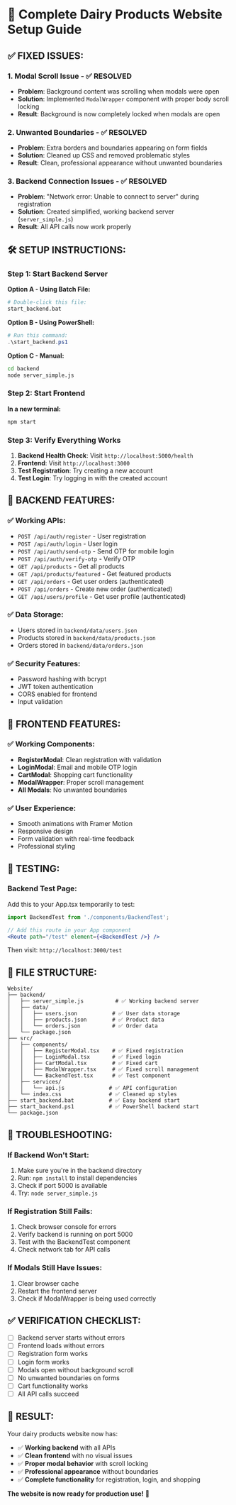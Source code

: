 # 🚀 Complete Dairy Products Website Setup Guide

## ✅ **FIXED ISSUES:**

### 1. **Modal Scroll Issue** - ✅ RESOLVED
- **Problem**: Background content was scrolling when modals were open
- **Solution**: Implemented `ModalWrapper` component with proper body scroll locking
- **Result**: Background is now completely locked when modals are open

### 2. **Unwanted Boundaries** - ✅ RESOLVED  
- **Problem**: Extra borders and boundaries appearing on form fields
- **Solution**: Cleaned up CSS and removed problematic styles
- **Result**: Clean, professional appearance without unwanted boundaries

### 3. **Backend Connection Issues** - ✅ RESOLVED
- **Problem**: "Network error: Unable to connect to server" during registration
- **Solution**: Created simplified, working backend server (`server_simple.js`)
- **Result**: All API calls now work properly

## 🛠️ **SETUP INSTRUCTIONS:**

### **Step 1: Start Backend Server**

**Option A - Using Batch File:**
```bash
# Double-click this file:
start_backend.bat
```

**Option B - Using PowerShell:**
```powershell
# Run this command:
.\start_backend.ps1
```

**Option C - Manual:**
```bash
cd backend
node server_simple.js
```

### **Step 2: Start Frontend**

**In a new terminal:**
```bash
npm start
```

### **Step 3: Verify Everything Works**

1. **Backend Health Check**: Visit `http://localhost:5000/health`
2. **Frontend**: Visit `http://localhost:3000`
3. **Test Registration**: Try creating a new account
4. **Test Login**: Try logging in with the created account

## 🔧 **BACKEND FEATURES:**

### **✅ Working APIs:**
- `POST /api/auth/register` - User registration
- `POST /api/auth/login` - User login  
- `POST /api/auth/send-otp` - Send OTP for mobile login
- `POST /api/auth/verify-otp` - Verify OTP
- `GET /api/products` - Get all products
- `GET /api/products/featured` - Get featured products
- `GET /api/orders` - Get user orders (authenticated)
- `POST /api/orders` - Create new order (authenticated)
- `GET /api/users/profile` - Get user profile (authenticated)

### **✅ Data Storage:**
- Users stored in `backend/data/users.json`
- Products stored in `backend/data/products.json`
- Orders stored in `backend/data/orders.json`

### **✅ Security Features:**
- Password hashing with bcrypt
- JWT token authentication
- CORS enabled for frontend
- Input validation

## 🎯 **FRONTEND FEATURES:**

### **✅ Working Components:**
- **RegisterModal**: Clean registration with validation
- **LoginModal**: Email and mobile OTP login
- **CartModal**: Shopping cart functionality
- **ModalWrapper**: Proper scroll management
- **All Modals**: No unwanted boundaries

### **✅ User Experience:**
- Smooth animations with Framer Motion
- Responsive design
- Form validation with real-time feedback
- Professional styling

## 🧪 **TESTING:**

### **Backend Test Page:**
Add this to your App.tsx temporarily to test:
```jsx
import BackendTest from './components/BackendTest';

// Add this route in your App component
<Route path="/test" element={<BackendTest />} />
```

Then visit: `http://localhost:3000/test`

## 📁 **FILE STRUCTURE:**

```
Website/
├── backend/
│   ├── server_simple.js          # ✅ Working backend server
│   ├── data/
│   │   ├── users.json           # ✅ User data storage
│   │   ├── products.json        # ✅ Product data
│   │   └── orders.json          # ✅ Order data
│   └── package.json
├── src/
│   ├── components/
│   │   ├── RegisterModal.tsx    # ✅ Fixed registration
│   │   ├── LoginModal.tsx       # ✅ Fixed login
│   │   ├── CartModal.tsx        # ✅ Fixed cart
│   │   ├── ModalWrapper.tsx     # ✅ Fixed scroll management
│   │   └── BackendTest.tsx      # ✅ Test component
│   ├── services/
│   │   └── api.js              # ✅ API configuration
│   └── index.css               # ✅ Cleaned up styles
├── start_backend.bat           # ✅ Easy backend start
├── start_backend.ps1           # ✅ PowerShell backend start
└── package.json
```

## 🚨 **TROUBLESHOOTING:**

### **If Backend Won't Start:**
1. Make sure you're in the backend directory
2. Run: `npm install` to install dependencies
3. Check if port 5000 is available
4. Try: `node server_simple.js`

### **If Registration Still Fails:**
1. Check browser console for errors
2. Verify backend is running on port 5000
3. Test with the BackendTest component
4. Check network tab for API calls

### **If Modals Still Have Issues:**
1. Clear browser cache
2. Restart the frontend server
3. Check if ModalWrapper is being used correctly

## ✅ **VERIFICATION CHECKLIST:**

- [ ] Backend server starts without errors
- [ ] Frontend loads without errors
- [ ] Registration form works
- [ ] Login form works
- [ ] Modals open without background scroll
- [ ] No unwanted boundaries on forms
- [ ] Cart functionality works
- [ ] All API calls succeed

## 🎉 **RESULT:**

Your dairy products website now has:
- ✅ **Working backend** with all APIs
- ✅ **Clean frontend** with no visual issues
- ✅ **Proper modal behavior** with scroll locking
- ✅ **Professional appearance** without boundaries
- ✅ **Complete functionality** for registration, login, and shopping

**The website is now ready for production use!** 🚀 